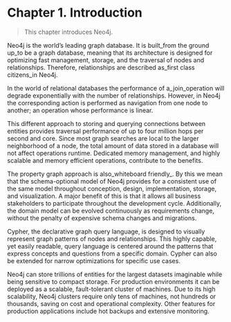 # Chapter 1. Introduction

> This chapter introduces Neo4j.

  
Neo4j is the world’s leading graph database. It is built_from the ground up_to be a graph database, meaning that its architecture is designed for optimizing fast management, storage, and the traversal of nodes and relationships. Therefore, relationships are described as_first class citizens_in Neo4j.

In the world of relational databases the performance of a_join_operation will degrade exponentially with the number of relationships. However, in Neo4j the corresponding action is performed as navigation from one node to another; an operation whose performance is linear.

This different approach to storing and querying connections between entities provides traversal performance of up to four million hops per second and core. Since most graph searches are local to the larger neighborhood of a node, the total amount of data stored in a database will not affect operations runtime. Dedicated memory management, and highly scalable and memory efficient operations, contribute to the benefits.

The property graph approach is also_whiteboard friendly_. By this we mean that the schema-optional model of Neo4j provides for a consistent use of the same model throughout conception, design, implementation, storage, and visualization. A major benefit of this is that it allows all business stakeholders to participate throughout the development cycle. Additionally, the domain model can be evolved continuously as requirements change, without the penalty of expensive schema changes and migrations.

Cypher, the declarative graph query language, is designed to visually represent graph patterns of nodes and relationships. This highly capable, yet easily readable, query language is centered around the patterns that express concepts and questions from a specific domain. Cypher can also be extended for narrow optimizations for specific use cases.

Neo4j can store trillions of entities for the largest datasets imaginable while being sensitive to compact storage. For production environments it can be deployed as a scalable, fault-tolerant cluster of machines. Due to its high scalability, Neo4j clusters require only tens of machines, not hundreds or thousands, saving on cost and operational complexity. Other features for production applications include hot backups and extensive monitoring.

## 

  


